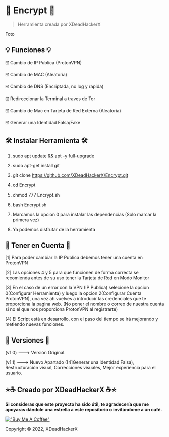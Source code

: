 # 🔐 Encrypt 🔐

> Herramienta creada por XDeadHackerX

Foto

## 💡 Funciones 💡

:ballot_box_with_check: Cambio de IP Publica (ProtonVPN)

:ballot_box_with_check: Cambio de MAC (Aleatoria)

:ballot_box_with_check: Cambio de DNS (Encriptada, no log y rapida)

:ballot_box_with_check: Redireccionar la Terminal a traves de Tor

:ballot_box_with_check: Cambio de Mac en Tarjeta de Red Externa (Aleatoria)

:ballot_box_with_check: Generar una Identidad Falsa/Fake 

## 🛠 Instalar Herramienta 🛠

1) sudo apt update && apt -y full-upgrade

2) sudo apt-get install git

3) git clone https://github.com/XDeadHackerX/Encrypt.git

4) cd Encrypt

5) chmod 777 Encrypt.sh

6) bash Encrypt.sh

7) Marcamos la opcion 0 para instalar las dependencias (Solo marcar la primera vez)

8) Ya podemos disfrutar de la herramienta

## 🎲 Tener en Cuenta 🎲

[1] Para poder cambiar la IP Publica debemos tener una cuenta en ProtonVPN

[2] Las opciones 4 y 5 para que funcionen de forma correcta se recomienda antes de su uso tener la Tarjeta de Red en Modo Monitor

[3] En el caso de un error con la VPN (IP Publica) selecione la opcion 0(Configurar Herramienta) y luego la opcion 2(Configurar Cuenta ProtonVPN), una vez ah vuelves a introducir las credenciales que te proporciona la pagina web. (No poner el nombre o correo de nuestra cuenta si no el que nos proporciona ProtonVPN al registrarte)
 
[4] El Script está en desarrollo, con el paso del tiempo se irá mejorando y metiendo nuevas funciones.

## 🔎 Versiones 🔎

(v1.0) --->   Versión Original.

(v1.1) --->   Nuevo Apartado ([4]Generar una identidad Falsa), Restructuración visual, Correcciones visuales, Mejor experiencia para el usuario.

## ⭐☕ Creado por XDeadHackerX ☕⭐

**Si consideras que este proyecto ha sido útil, te agradecería que me apoyaras dándole una estrella a este repositorio o invitándome a un café.**

[!["Buy Me A Coffee"](https://www.buymeacoffee.com/assets/img/custom_images/orange_img.png)](https://www.buymeacoffee.com/XDeadHackerX)

Copyright © 2022, XDeadHackerX
